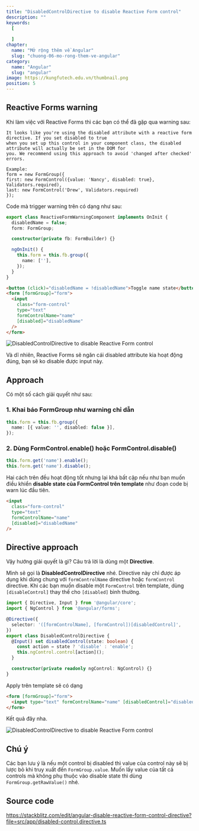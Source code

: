 ```yaml
---
title: "DisabledControlDirective to disable Reactive Form control"
description: ""
keywords:
  [
    
  ]
chapter:
  name: "Mở rộng thêm về Angular"
  slug: "chuong-06-mo-rong-them-ve-angular"
category:
  name: "Angular"
  slug: "angular"
image: https://kungfutech.edu.vn/thumbnail.png
position: 5
---
```


## Reactive Forms warning

Khi làm việc với Reactive Forms thì các bạn có thể đã gặp qua warning sau:

```
It looks like you're using the disabled attribute with a reactive form directive. If you set disabled to true
when you set up this control in your component class, the disabled attribute will actually be set in the DOM for
you. We recommend using this approach to avoid 'changed after checked' errors.

Example:
form = new FormGroup({
first: new FormControl({value: 'Nancy', disabled: true}, Validators.required),
last: new FormControl('Drew', Validators.required)
});
```

Code mà trigger warning trên có dạng như sau:

```ts
export class ReactiveFormWarningComponent implements OnInit {
  disabledName = false;
  form: FormGroup;

  constructor(private fb: FormBuilder) {}

  ngOnInit() {
    this.form = this.fb.group({
      name: [''],
    });
  }
}
```

```html
<button (click)="disabledName = !disabledName">Toggle name state</button>
<form [formGroup]="form">
  <input
    class="form-control"
    type="text"
    formControlName="name"
    [disabled]="disabledName"
  />
</form>
```

![DisabledControlDirective to disable Reactive Form control](./assets/day43-01.gif)

Và dĩ nhiên, Reactive Forms sẽ ngăn cái disabled attribute kia hoạt động đúng, bạn sẽ ko disable được input này.

## Approach

Có một số cách giải quyết như sau:

### 1. Khai báo FormGroup như warning chỉ dẫn

```ts
this.form = this.fb.group({
  name: [{ value: '', disabled: false }],
});
```

### 2. Dùng FormControl.enable() hoặc FormControl.disable()

```ts
this.form.get('name').enable();
this.form.get('name').disable();
```

Hai cách trên đều hoạt động tốt nhưng lại khá bất cập nếu như bạn muốn điều khiển **disable state của FormControl trên template** như đoạn code bị warn lúc đầu tiên.

```html
<input
  class="form-control"
  type="text"
  formControlName="name"
  [disabled]="disabledName"
/>
```

## Directive approach

Vậy hướng giải quyết là gì? Câu trả lời là dùng một **Directive**.

Mình sẽ gọi là **DisabledControlDirective** nhé. Directive này chỉ được áp dụng khi dùng chung với `formControlName` directive hoặc `formControl` directive. Khi các bạn muốn disable một `FormControl` trên template, dùng `[disableControl]` thay thế cho `[disabled]` bình thường.

```ts
import { Directive, Input } from '@angular/core';
import { NgControl } from '@angular/forms';

@Directive({
  selector: '([formControlName], [formControl])[disabledControl]',
})
export class DisabledControlDirective {
  @Input() set disabledControl(state: boolean) {
    const action = state ? 'disable' : 'enable';
    this.ngControl.control[action]();
  }

  constructor(private readonly ngControl: NgControl) {}
}
```

Apply trên template sẽ có dạng

```html
<form [formGroup]="form">
  <input type="text" formControlName="name" [disabledControl]="disabledName" />
</form>
```

Kết quả đây nha.

![DisabledControlDirective to disable Reactive Form control](./assets/day43-02.gif)

## Chú ý

Các bạn lưu ý là nếu một control bị disabled thì value của control này sẽ bị lược bỏ khi truy xuất đến `FormGroup.value`. Muốn lấy value của tất cả controls mà không phụ thuộc vào disable state thì dùng `FormGroup.getRawValue()` nhé.

## Source code

https://stackblitz.com/edit/angular-disable-reactive-form-control-directive?file=src/app/disabled-control.directive.ts

